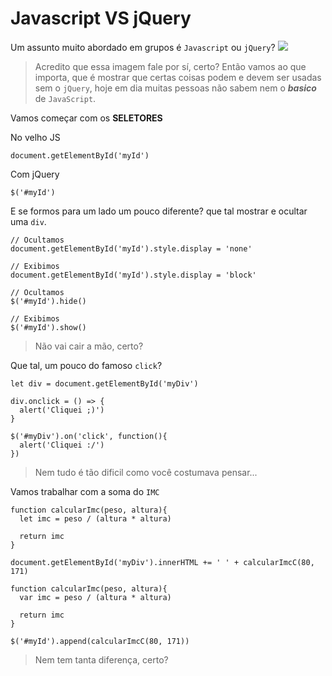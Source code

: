 # Javascript VS jQuery

Um assunto muito abordado em grupos é `Javascript` ou `jQuery`?
<img src="https://image.slidesharecdn.com/domselectingjquery-140418230942-phpapp01/95/dom-selecting-jquery-42-638.jpg?cb=1397862678">
> Acredito que essa imagem fale por sí, certo?
Então vamos ao que importa, que é mostrar que certas coisas podem e devem ser usadas sem o `jQuery`, hoje em dia muitas pessoas não sabem nem o **_basico_** de `JavaScript`.

Vamos começar com os **SELETORES**

No velho JS
```
document.getElementById('myId')
```
Com jQuery
```
$('#myId')
```

E se formos para um lado um pouco diferente? que tal mostrar e ocultar uma `div`.
```
// Ocultamos
document.getElementById('myId').style.display = 'none'

// Exibimos
document.getElementById('myId').style.display = 'block'
```

```
// Ocultamos
$('#myId').hide()

// Exibimos
$('#myId').show()
```

> Não vai cair a mão, certo?

Que tal, um pouco do famoso `click`?

```
let div = document.getElementById('myDiv')

div.onclick = () => {
  alert('Cliquei ;)')
}
```

```
$('#myDiv').on('click', function(){
  alert('Cliquei :/')
})
```

> Nem tudo é tão dificil como você costumava pensar...

Vamos trabalhar com a soma do `IMC`
```
function calcularImc(peso, altura){
  let imc = peso / (altura * altura)
  
  return imc
}

document.getElementById('myDiv').innerHTML += ' ' + calcularImcC(80, 171)
```

```
function calcularImc(peso, altura){
  var imc = peso / (altura * altura)
  
  return imc
}

$('#myId').append(calcularImcC(80, 171))
```
> Nem tem tanta diferença, certo?
